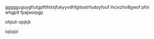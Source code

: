ggggguguygfiutgpftifotxjfukyyvdhfgitootrfudoyfouf
ihcixzho8gwof
pfoi  whgp9
fpajwoipgp  

 ohjiuh
 opjkjk

 iojiojoi

